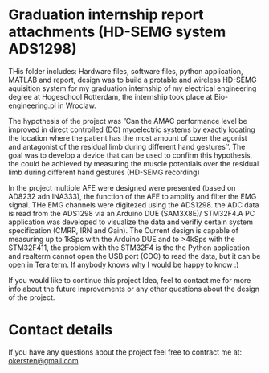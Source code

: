 # Graduation internship report attachments (HD-SEMG system ADS1298)
 THis folder includes: Hardware files, software files, python application, MATLAB and report, design was to build a protable and wireless HD-SEMG aquisition system for my graduation internship of my electrical engineering degree at Hogeschool Rotterdam, the internship took place at Bio-engineering.pl in Wroclaw.

 The hypothesis of the project was ”Can the AMAC performance level be improved in direct controlled (DC) myoelectric systems by exactly locating the location where the patient has the most amount of cover the agonist and antagonist of the residual limb during different hand gestures’’. The goal was to develop a device that can be used to confirm this hypothesis, the could be achieved by measuring the muscle potentials over the residual limb during different hand gestures (HD-SEMG recording)

 In the project multiple AFE were designed were presented (based on AD8232 adn INA333), the function of the AFE to amplify and filter the EMG signal. THe EMG channels were digitezed using the ADS1298. the ADC data is read from the ADS1298 via an Arduino DUE (SAM3X8E)/ STM32F4.A PC application was developed to visualize the data and verifiy certain system specification (CMRR, IRN and Gain). The Current design is capable of measuring up to 1kSps with the Arduino DUE and to >4kSps with the STM32F411, the problem with the STM32F4 is the the Python application and realterm cannot open the USB port (CDC) to read the data, but it can be open in Tera term. If anybody knows why I would be happy to know :) 

 If you would like to continue this project Idea, feel to contact me for more info about the future improvements or any other questions about the design of the project.

# Contact details
 If you have any questions about the project feel free to contract me at: okersten@gmail.com
